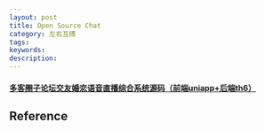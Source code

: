 ```yaml
---
layout: post
title: Open Source Chat
category: 左右互搏
tags: 
keywords: 
description: 
---
```


#### [多客圈子论坛交友婚恋语音直播综合系统源码（前端uniapp+后端th6）](https://gitee.com/multi-customer-open-source/multi-social)

## Reference

